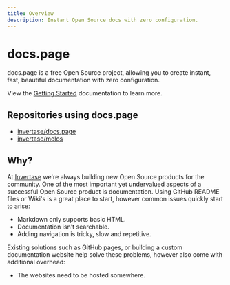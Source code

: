 ```yaml
---
title: Overview
description: Instant Open Source docs with zero configuration.
---
```


# docs.page

docs.page is a free Open Source project, allowing you to create instant, fast, beautiful documentation with zero configuration.

View the [Getting Started](/getting-started) documentation to learn more.

## Repositories using docs.page

- [invertase/docs.page](https://github.com/invertase/docs.page)
- [invertase/melos](https://github.com/invertase/melos)

## Why?

At [Invertase](https://invertase.io) we're always building new Open Source products for the community.
One of the most important yet undervalued aspects of a successful Open Source product is documentation.
Using GitHub README files or Wiki's is a great place to start, however common issues quickly start to arise:

- Markdown only supports basic HTML.
- Documentation isn't searchable.
- Adding navigation is tricky, slow and repetitive.

Existing solutions such as GitHub pages, or building a custom documentation website help solve these problems, 
however also come with additional overhead:

- The websites need to be hosted somewhere.
